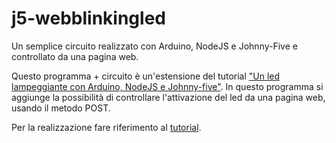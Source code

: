# j5-webblinkingled
Un semplice circuito realizzato con Arduino, NodeJS e Johnny-Five e controllato da una pagina web.

Questo programma + circuito è un'estensione del tutorial ["Un led lampeggiante con Arduino, NodeJS e Johnny-five"](https://github.com/coderdojofirenze/j5-blinkingled). In questo programma si aggiunge la possibilità di controllare l'attivazione del led da una pagina web, usando il metodo POST.

Per la realizzazione fare riferimento al [tutorial](doc/webblinkingled.md).

